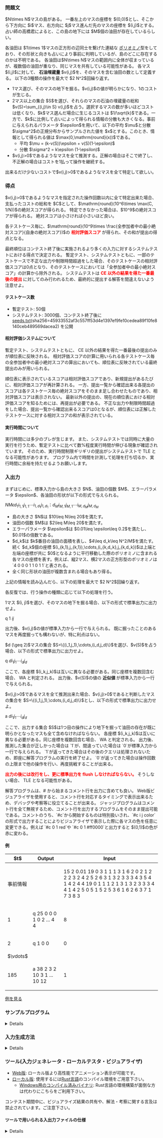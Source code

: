 
<div>

<span>

<span>

<div>

<section>

### **問題文**

<p>
$N\times N$マスの島がある。
一番左上のマスの座標を $(0,0)$とし、そこから下方向に $i$マス、右方向に $j$マス進んだ先のマスの座標を $(i,j)$とする。
占い師の高橋君によると、この島の地下には $M$個の油田が存在しているらしい。
</p>

<p>
各油田は $1\times 1$マスの正方形の辺同士を繋げた連結な <a href="https://ja.wikipedia.org/wiki/%E3%83%9D%E3%83%AA%E3%82%AA%E3%83%9F%E3%83%8E">ポリオミノ</a>型をしており、その形状と向きも占いにより事前に判明しているが、島のどこに存在するのかは不明である。
各油田は$N\times N$マスの範囲内に全体が収まっているが、複数個の油田が重なり、同じマスを共有している可能性がある。
各マス $(i,j)$に対して、
<strong>
石油埋蔵量
</strong>
$v(i,j)$を、そのマスを含む油田の数として定義する。
以下の3種類の操作を最大で $2 N^2$回繰り返す。
</p>

<ul>

<li>
1マス選び、そのマスの地下を掘る。$v(i,j)$の値が明らかになり、1のコストが生じる。
</li>

<li>
2マス以上の集合 $S$を選び、それらのマスの石油の埋蔵量の総和 $v(S)=\sum_{(i,j)\in S} v(i,j)$を占う。選択するマスの数が多いほどコストは低くなり、$k$マス選んだ場合に生じるコストは $1/\sqrt{k}$である。一方で、$k$に比例して占いによって得られる情報の分散も大きくなる。事前に与えられるパラメータ $\epsilon$を用いて、以下の平均 $\mu$と分散 $\sigma^2$の正規分布からサンプルされた値を $x$とする。このとき、情報として得られる値は $\max(0,\mathrm{round}(x))$である。
<ul>

<li>
平均 $\mu = (k-v(S))\epsilon + v(S)(1-\epsilon)$
</li>

<li>
分散 $\sigma^2 = k\epsilon (1-\epsilon)$
</li>

</ul>

</li>

<li>
$v(i,j)>0$であるようなマスを全て推測する。正解の場合はそこで終了し、不正解の場合はコストを1払って操作を継続する。
</li>

</ul>

<p>
出来るだけ少ないコストで$v(i,j)>0$であるようなマスを全て特定して欲しい。
</p>

</section>

</div>

<div>

<section>

### **得点**

<p>
$v(i,j)>0$であるようなマスを指定された操作回数以内に全て特定出来た場合、支払ったコストの総和を $C$として、$\mathrm{round}(10^6\times \max(C, 1/N))$の絶対スコアが得られる。
特定できなかった場合は、$10^9$の絶対スコアが得られる。
絶対スコアは小さければ小さいほど良い。
</p>

<p>
各テストケース毎に、$\mathrm{round}(10^9\times \frac{全参加者中の最小絶対スコア}{自身の絶対スコア})$の
<font color="red">
<strong>
相対評価スコア
</strong>
</font>
が得られ、その和が提出の得点となる。
</p>

<p>
最終順位はコンテスト終了後に実施されるより多くの入力に対するシステムテストにおける得点で決定される。
暫定テスト、システムテストともに、一部のテストケースで不正な出力や制限時間超過をした場合、そのテストケースの相対評価スコアは0点となり、そのテストケースにおいては「全参加者中の最小絶対スコア」の計算から除外される。
システムテストは
<font color="red">
<strong>

<span>
CE
</span>
以外の結果を得た一番最後の提出
</strong>
</font>
に対してのみ行われるため、最終的に提出する解答を間違えないよう注意せよ。
</p>

#### **テストケース数**

<ul>

<li>
暫定テスト: 50個
</li>

<li>
システムテスト: 3000個、コンテスト終了後に <a href="https://img.atcoder.jp/ahc030/seeds.txt">seeds.txt</a>(sha256=45933552af3c557ff53d4e1397ef9fe10cedea89f10fe8140ceb489569dacea2) を公開
</li>

</ul>

#### **相対評価システムについて**

<p>
暫定テスト、システムテストともに、
<span>
CE
</span>
以外の結果を得た一番最後の提出のみが順位表に反映される。
相対評価スコアの計算に用いられる各テストケース毎の全参加者中の最小絶対スコアの算出においても、順位表に反映されている最終提出のみが用いられる。
</p>

<p>
順位表に表示されているスコアは相対評価スコアであり、新規提出があるたびに、相対評価スコアが再計算される。
一方、提出一覧から確認出来る各提出のスコアは各テストケース毎の絶対スコアをそのまま足し合わせたものであり、相対評価スコアは表示されない。
最新以外の提出の、現在の順位表における相対評価スコアを知るためには、再提出が必要である。
不正な出力や制限時間超過をした場合、提出一覧から確認出来るスコアは0となるが、順位表には正解したテストケースに対する相対スコアの和が表示されている。
</p>

#### **実行時間について**

<p>
実行時間には多少のブレが生じます。
また、システムテストでは同時に大量の実行を行うため、暫定テストに比べて数%程度実行時間が伸びる現象が確認されています。
そのため、実行時間制限ギリギリの提出がシステムテストで
<span>
TLE
</span>
となる可能性があります。
プログラム内で時間を計測して処理を打ち切るか、実行時間に余裕を持たせるようお願いします。
</p>

</section>

</div>

<div>

<section>

### **入出力**

<p>
まずはじめに、標準入力から島の大きさ $N$、油田の個数 $M$、エラーパラメータ $\epsilon$、各油田の形状が以下の形式で与えられる。
</p>

<div>

$N$$M$$\epsilon$$d_1$$i_{1,1}$$j_{1,1}$$\cdots$$i_{1,d_1}$$j_{1,d_1}$$\vdots$$d_M$$i_{M,1}$$j_{M,1}$$\cdots$$i_{M,d_M}$$j_{M,d_M}$
</div>

<ul>

<li>
島の大きさ $N$は $10\leq N\leq 20$を満たす。
</li>

<li>
油田の個数 $M$は $2\leq M\leq 20$を満たす。
</li>

<li>
エラーパラメータ $\epsilon$は $0.01\leq \epsilon\leq 0.2$を満たし、$0.01$の倍数である。
</li>

<li>
$d_k$は $k$番目の油田の面積を表し、$4\leq d_k\leq N^2/M$を満たす。続く $d_k$個の座標 $(i_{k,1},j_{k,1}),\cdots,(i_{k,d_k},j_{k,d_k})$は上端と左端の座標が共に $0$となるように平行移動した際のポリオミノに含まれる各マスの座標を表す。例えば、縦2マス、横2マスの正方形型のポリオミノは `4 0 0 0 1 1 0 1 1`と表される。
</li>

<li>
全く同じ形状の油田が複数含まれる場合もあり得る。
</li>

</ul>

<p>
上記の情報を読み込んだら、以下の処理を最大で $2 N^2$回繰り返す。
</p>

<p>
各反復では、行う操作の種類に応じて以下の処理を行う。
</p>

<p>
1マス $(i, j)$を選び、そのマスの地下を掘る場合、以下の形式で標準出力に出力せよ。
</p>

<div>

q 1 $i$$j$
</div>

<p>
出力後、$v(i,j)$の値が標準入力から一行で与えられる。
既に掘ったことのあるマスを再度掘っても構わないが、特に利点はない。
</p>

<p>
$d (\geq 2)$マスの集合 $S=\{(i_1,j_1),\cdots,(i_d,j_d)\}$を選び、$v(S)$を占う場合、以下の形式で標準出力に出力せよ。
</p>

<div>

q $d$$i_1$$j_1$$\cdots$$i_d$$j_d$
</div>

<p>
ここで、各座標 $(i_k,j_k)$は互いに異なる必要がある。同じ座標を複数回含む場合、
<span>
WA
</span>
と判定される。
出力後、$v(S)$の値の 
<strong>
近似値
</strong>
が標準入力から一行で与えられる。
</p>

<p>
$v(i,j)>0$であるマスを全て推測出来た場合、$v(i,j)>0$であると判断したマスの集合を $S=\{(i_1,j_1),\cdots,(i_d,j_d)\}$とし、以下の形式で標準出力に出力せよ。
</p>

<div>

a $d$$i_1$$j_1$$\cdots$$i_d$$j_d$
</div>

<p>
ここで、出力する集合 $S$は1つ目の操作により地下を掘って油田の存在が既に明らかとなったマスも全て含めなければならない。
各座標 $(i_k,j_k)$は互いに異なる必要がある。同じ座標を複数回含む場合、
<span>
WA
</span>
と判定される。
出力後、推測した集合が正しかった場合は `1`が、間違っていた場合は `0`が標準入力から一行で与えられる。
`1`が返ってきた場合はその後のクエリは処理されないため、即座に解答プログラムの実行を終了せよ。
`0`が返ってきた場合は操作回数の上限まで他の操作を行い、再度挑戦することが出来る。
</p>

<p>

<font color="red">
<strong>
出力の後には改行をし、更に標準出力を flush しなければならない。
</strong>
</font>
そうしない場合、
<span>
TLE
</span>
となる可能性がある。
</p>

<p>
解答プログラムは、# から始まるコメント行を出力に含めても良い。 Web版ビジュアライザを使用すると、コメント行を対応するタイミングで表示出来るため、デバッグや考察等に役立てることが出来る。 ジャッジプログラムはコメント行を全て無視するため、コメント行を出力するプログラムをそのまま提出可能である。コメントのうち、`#c`から開始するものは特別扱いされ、`#c i j color`の形式で出力することによりビジュアライザで表示した際に各マスの色を任意に変更できる。例えば `#c 0 1 red`や `#c 0 1 #ff0000`と出力すると $(0,1)$の色が赤に変わる。
</p>

#### **例**

<table>

<thead>

<tr>

<th>
$t$
</th>

<th>
Output
</th>

<th>
Input
</th>

</tr>

</thead>

<tbody>

<tr>

<td>
事前情報
</td>

<td>

</td>

<td>

<div>

15 2 0.01
19 0 3 1 1 1 3 1 6 2 0 2 1 2 2 2 3 2 4 2 5 2 6 3 1 3 2 3 3 3 4 3 5 4 1 4 2 4 4
19 0 1 1 1 2 1 3 1 3 2 3 3 3 4 4 1 4 2 5 0 5 1 5 2 5 3 6 1 6 2 6 3 7 1 7 3 8 3
</div>

</td>

</tr>

<tr>

<td>
1
</td>

<td>

<div>

q 25 0 0 0 1 0 2 ... 4 4
</div>

</td>

<td>

<div>

8
</div>

</td>

</tr>

<tr>

<td>
2
</td>

<td>

<div>

q 1 0 0
</div>

</td>

<td>

<div>

0
</div>

</td>

</tr>

<tr>

<td>
$\vdots$
</td>

<td>

</td>

<td>

</td>

</tr>

<tr>

<td>
185
</td>

<td>

<div>

a 38 2 3 2 10 3 1 ... 10 12
</div>

</td>

<td>

<div>

1
</div>

</td>

</tr>

</tbody>

</table>

<p>
<a href="https://img.atcoder.jp/ahc030/awGA15Om.html?lang=ja&seed=0&output=sample">例を見る</a>
</p>

</section>

</div>

<div>

<section>

### **サンプルプログラム**

<details>

<p>
Pythonでの解答例を示す。 このプログラムでは、全てのマスを順番に掘ってみて実際に石油が出たマスを最後に出力している。
</p>

```
# read prior information
line = input().split()
N = int(line[0])
M = int(line[1])
eps = float(line[2])
fields = []
for _ in range(M):
    line = input().split()
    ps = []
    for i in range(int(line[0])):
        ps.append((int(line[2*i+1]), int(line[2*i+2])))
    fields.append(ps)

# drill every square
has_oil = []
for i in range(N):
    for j in range(N):
        print("q 1 {} {}".format(i, j))
        resp = input()
        if resp != "0":
            has_oil.append((i, j))

print("a {} {}".format(len(has_oil), ' '.join(map(lambda x: "{} {}".format(x[0], x[1]), has_oil))))
resp = input()
assert resp == "1"
```

</details>

</section>

</div>

<div>

<section>

### **入力生成方法**

<details>

<p>
$L$以上 $U$以下の整数値を一様ランダムに生成する関数を $\mathrm{rand}(L,U)$で表す。
</p>

<p>
島の大きさ $N$は $\mathrm{rand}(10,20)$により生成される。
油田の数 $M$は $\mathrm{rand}(2,\mathrm{floor}(N^2/20))$により生成される。
エラーパラメータ $\epsilon$は $0.01\times \mathrm{rand}(1,20)$により生成される。
</p>

<p>
各油田の形状を生成するために、まず2つのパラメータ $a,d$を以下のように生成する。
</p>

<ul>

<li>
$a=\mathrm{floor}(\mathrm{rand}(\mathrm{floor}(N^2/5),\mathrm{floor(N^2/2)})/M)$
</li>

<li>
$d=\mathrm{rand}(0,a-4)$
</li>

</ul>

<p>
各 $k=1,\cdots,M$に対し、$k$番目の油田の形状を以下のように生成する。
まず、油田の大きさを $s_k=\mathrm{rand}(a-d,a+d)$により生成する。
次に、$S_k=\{(\mathrm{floor}(N/2),\mathrm{floor}(N/2))\}$から開始し、$S_k$の大きさが $s_k$となるまで、$S_k$に隣接するマス集合の中から一様ランダムに一つ選んで $S_k$に加えることを繰り返す。
最後に、$S_k$に含まれるマスの $i$座標の最小値と $j$座標の最小値がともに $0$となるように平行移動させる。
</p>

<p>
各油田の形状を生成後、島内の各油田の位置を、島からはみ出さない範囲で一様ランダムに選択する。
すなわち、油田を構成するマスの $i$座標の最大値を $i_{\text{max}}$、$j$座標の最大値を $j_{\text{max}}$とすると、
$d_i=\mathrm{rand}(0,N-i_{\text{max}}-1)$と $d_j=\mathrm{rand}(0,N-j_{\text{max}}-1)$を生成し、$(d_i,d_j)$だけ平行移動した位置に配置する。
</p>

</details>

</section>

</div>

<div>

<section>

### **ツール(入力ジェネレータ・ローカルテスタ・ビジュアライザ)**

<ul>

<li>
<a href="https://img.atcoder.jp/ahc030/awGA15Om.html?lang=ja">Web版</a>: ローカル版より高性能でアニメーション表示が可能です。
</li>

<li>
<a href="https://img.atcoder.jp/ahc030/awGA15Om_v3.zip">ローカル版</a>: 使用するには<a href="https://www.rust-lang.org/ja">Rust言語</a>のコンパイル環境をご用意下さい。
<ul>

<li>
<a href="https://img.atcoder.jp/ahc030/awGA15Om_windows_v3.zip">Windows用のコンパイル済みバイナリ</a>: Rust言語の環境構築が面倒な方は代わりにこちらをご利用下さい。
</li>

</ul>

</li>

</ul>

<p>
コンテスト期間中に、ビジュアライズ結果の共有や、解法・考察に関する言及は禁止されています。ご注意下さい。
</p>

#### **ツールで用いられる入出力ファイルの仕様**

<details>

<p>
ローカルテスタに与える入力ファイルは解答プログラムに与えられる事前情報の末尾に以下の形式の情報が追加されている。
</p>

<div>

$di_1$$dj_1$$\vdots$$di_M$$dj_M$$v_{0,0}$$\cdots$$v_{0,N-1}$$\vdots$$v_{N-1,0}$$\cdots$$v_{N-1,N-1}$$e_1$$\vdots$$e_{2N^2}$
</div>

<ul>

<li>
$(di_k,dj_k)$は $k$番目の油田が配置された座標を表す。すなわち、その油田に属するマスの$i$座標の最小値が $di_k$、$j$座標の最小値が $dj_k$である。
</li>

<li>
$v_{i,j}$はマス $(i,j)$の石油埋蔵量 $v(i,j)$を表す。
</li>

<li>
各 $e_k$は標準正規分布からサンプルされた値であり、$k$回目のクエリに対する結果の誤差を計算する際に用いられる。
</li>

</ul>

</details>

</section>

</div>

</span>

</span>

</div>
